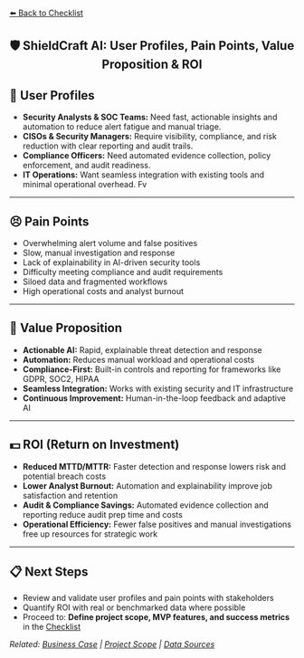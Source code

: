 <section>
<div>
  <a href="./checklist.md">⬅️ Back to Checklist</a>
</div>
<h1 align="center">🛡️ ShieldCraft AI: User Profiles, Pain Points, Value Proposition & ROI</h1>
</section>
<section></section>

## 👤 User Profiles

*   **Security Analysts & SOC Teams:** Need fast, actionable insights and automation to reduce alert fatigue and manual triage.
*   **CISOs & Security Managers:** Require visibility, compliance, and risk reduction with clear reporting and audit trails.
*   **Compliance Officers:** Need automated evidence collection, policy enforcement, and audit readiness.
*   **IT Operations:** Want seamless integration with existing tools and minimal operational overhead.
Fv
***

## 😣 Pain Points

*   Overwhelming alert volume and false positives
*   Slow, manual investigation and response
*   Lack of explainability in AI-driven security tools
*   Difficulty meeting compliance and audit requirements
*   Siloed data and fragmented workflows
*   High operational costs and analyst burnout

***

## 💎 Value Proposition

*   **Actionable AI:** Rapid, explainable threat detection and response
*   **Automation:** Reduces manual workload and operational costs
*   **Compliance-First:** Built-in controls and reporting for frameworks like GDPR, SOC2, HIPAA
*   **Seamless Integration:** Works with existing security and IT infrastructure
*   **Continuous Improvement:** Human-in-the-loop feedback and adaptive AI

***

## 💵 ROI (Return on Investment)

*   **Reduced MTTD/MTTR:** Faster detection and response lowers risk and potential breach costs
*   **Lower Analyst Burnout:** Automation and explainability improve job satisfaction and retention
*   **Audit & Compliance Savings:** Automated evidence collection and reporting reduce audit prep time and costs
*   **Operational Efficiency:** Fewer false positives and manual investigations free up resources for strategic work

***

## 📋 Next Steps

*   Review and validate user profiles and pain points with stakeholders
*   Quantify ROI with real or benchmarked data where possible
*   Proceed to: **Define project scope, MVP features, and success metrics** in the [Checklist](./checklist.md)

<section>
  <em>Related: <a href="./business_case.md">Business Case</a> | <a href="./project_scope.md">Project Scope</a> | <a href="./data_sources.md">Data Sources</a></em>
</section>